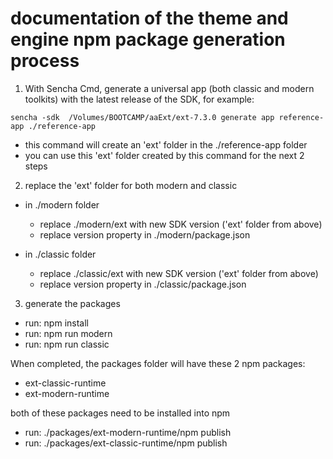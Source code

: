 # documentation of the theme and engine npm package generation process


1) With Sencha Cmd, generate a universal app (both classic and modern toolkits) with the latest release of the SDK, for example:

```
sencha -sdk  /Volumes/BOOTCAMP/aaExt/ext-7.3.0 generate app reference-app ./reference-app
```

- this command will create an 'ext' folder in the ./reference-app folder
- you can use this 'ext' folder created by this command for the next 2 steps

2) replace the 'ext' folder for both modern and classic

- in ./modern folder
  - replace ./modern/ext with new SDK version ('ext' folder from above)
  - replace version property in ./modern/package.json

- in ./classic folder
  - replace ./classic/ext with new SDK version ('ext' folder from above)
  - replace version property in ./classic/package.json

3) generate the packages

- run: npm install
- run: npm run modern
- run: npm run classic

When completed, the packages folder will have these 2 npm packages:

- ext-classic-runtime
- ext-modern-runtime

both of these packages need to be installed into npm

- run: ./packages/ext-modern-runtime/npm publish
- run: ./packages/ext-classic-runtime/npm publish
